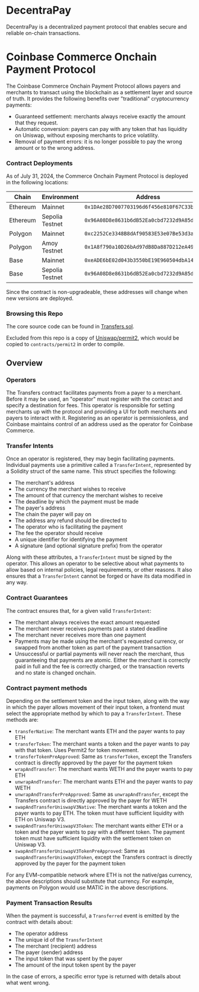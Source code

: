# DecentraPay

DecentraPay is a decentralized payment protocol that enables secure and reliable on-chain transactions.

# Coinbase Commerce Onchain Payment Protocol

The Coinbase Commerce Onchain Payment Protocol allows payers and merchants to transact using the blockchain as a settlement layer and source of truth.
It provides the following benefits over "traditional" cryptocurrency payments:

- Guaranteed settlement: merchants always receive exactly the amount that they request.
- Automatic conversion: payers can pay with any token that has liquidity on Uniswap, without exposing merchants to price volatility.
- Removal of payment errors: it is no longer possible to pay the wrong amount or to the wrong address.

### Contract Deployments

As of July 31, 2024, the Commerce Onchain Payment Protocol is deployed in the following locations:

| Chain    | Environment     | Address                                      |
| -------- | --------------- | -------------------------------------------- |
| Ethereum | Mainnet         | `0x1DAe28D7007703196d6f456e810F67C33b51b25C` |
| Ethereum | Sepolia Testnet | `0x96A08D8e8631b6dB52Ea0cbd7232d9A85d239147` |
| Polygon  | Mainnet         | `0xc2252Ce3348B8dAf90583E53e07Be53d3aE728FB` |
| Polygon  | Amoy Testnet    | `0x1A8f790a10D26bAd97dB8Da887D212eA49461cCC` |
| Base     | Mainnet         | `0xeADE6bE02d043b3550bE19E960504dbA14A14971` |
| Base     | Sepolia Testnet | `0x96A08D8e8631b6dB52Ea0cbd7232d9A85d239147` |

Since the contract is non-upgradeable, these addresses will change when new
versions are deployed.

### Browsing this Repo

The core source code can be found in [Transfers.sol](contracts/transfers/Transfers.sol).

Excluded from this repo is a copy of [Uniswap/permit2](https://github.com/Uniswap/permit2),
which would be copied to `contracts/permit2` in order to compile.

## Overview

### Operators

The Transfers contract facilitates payments from a payer to a merchant. Before
it may be used, an "operator" must register with the contract and specify
a destination for fees. This operator is responsible for setting merchants up
with the protocol and providing a UI for both merchants and payers to interact
with it. Registering as an operator is permissionless, and Coinbase maintains
control of an address used as the operator for Coinbase Commerce.

### Transfer Intents

Once an operator is registered, they may begin facilitating payments. Individual
payments use a primitive called a `TransferIntent`, represented by a Solidity
struct of the same name. This struct specifies the following:

- The merchant's address
- The currency the merchant wishes to receive
- The amount of that currency the merchant wishes to receive
- The deadline by which the payment must be made
- The payer's address
- The chain the payer will pay on
- The address any refund should be directed to
- The operator who is facilitating the payment
- The fee the operator should receive
- A unique identifier for identifying the payment
- A signature (and optional signature prefix) from the operator

Along with these attributes, a `TransferIntent` must be signed by the operator.
This allows an operator to be selective about what payments to allow based on
internal policies, legal requirements, or other reasons. It also ensures that
a `TransferIntent` cannot be forged or have its data modified in any way.

### Contract Guarantees

The contract ensures that, for a given valid `TransferIntent`:

- The merchant always receives the exact amount requested
- The merchant never receives payments past a stated deadline
- The merchant never receives more than one payment
- Payments may be made using the merchant's requested currency, or swapped from
  another token as part of the payment transaction
- Unsuccessful or partial payments will never reach the merchant, thus
  guaranteeing that payments are atomic. Either the merchant is correctly paid
  in full and the fee is correctly charged, or the transaction reverts and no
  state is changed onchain.

### Contract payment methods

Depending on the settlement token and the input token, along with the way
in which the payer allows movement of their input token, a frontend must select
the appropriate method by which to pay a `TransferIntent`. These methods are:

- `transferNative`: The merchant wants ETH and the payer wants to pay ETH
- `transferToken`: The merchant wants a token and the payer wants to pay with
  that token. Uses Permit2 for token movement.
- `transferTokenPreApproved`: Same as `transferToken`, except the Transfers
  contract is directly approved by the payer for the payment token
- `wrapAndTransfer`: The merchant wants WETH and the payer wants to pay ETH
- `unwrapAndTransfer`: The merchant wants ETH and the payer wants to pay WETH
- `unwrapAndTransferPreApproved`: Same as `unwrapAndTransfer`, except the
  Transfers contract is directly approved by the payer for WETH
- `swapAndTransferUniswapV3Native`: The merchant wants a token and the payer
  wants to pay ETH. The token must have sufficient liquidity with ETH on Uniswap
  V3.
- `swapAndTransferUniswapV3Token`: The merchant wants either ETH or a token and
  the payer wants to pay with a different token. The payment token must have
  sufficient liquidity with the settlement token on Uniswap V3.
- `swapAndTransferUniswapV3TokenPreApproved`: Same as
  `swapAndTransferUniswapV3Token`, except the Transfers contract is directly
  approved by the payer for the payment token

For any EVM-compatible network where ETH is not the native/gas currency, the
above descriptions should substitute that currency. For example, payments on
Polygon would use MATIC in the above descriptions.

### Payment Transaction Results

When the payment is successful, a `Transferred` event is emitted by the contract
with details about:

- The operator address
- The unique id of the `TransferIntent`
- The merchant (recipient) address
- The payer (sender) address
- The input token that was spent by the payer
- The amount of the input token spent by the payer

In the case of errors, a specific error type is returned with details about what
went wrong.
